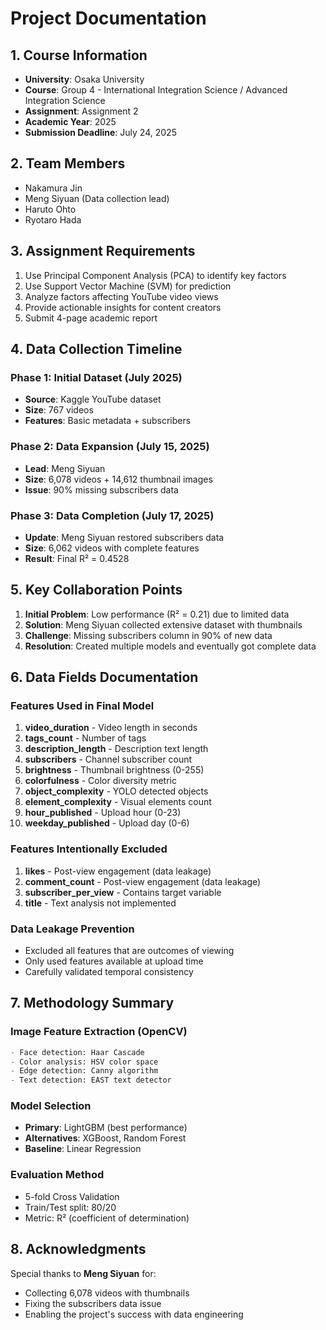 # Project Documentation

## 1. Course Information
- **University**: Osaka University
- **Course**: Group 4 - International Integration Science / Advanced Integration Science
- **Assignment**: Assignment 2
- **Academic Year**: 2025
- **Submission Deadline**: July 24, 2025

## 2. Team Members
- Nakamura Jin
- Meng Siyuan (Data collection lead)
- Haruto Ohto  
- Ryotaro Hada

## 3. Assignment Requirements
1. Use Principal Component Analysis (PCA) to identify key factors
2. Use Support Vector Machine (SVM) for prediction
3. Analyze factors affecting YouTube video views
4. Provide actionable insights for content creators
5. Submit 4-page academic report

## 4. Data Collection Timeline

### Phase 1: Initial Dataset (July 2025)
- **Source**: Kaggle YouTube dataset
- **Size**: 767 videos
- **Features**: Basic metadata + subscribers

### Phase 2: Data Expansion (July 15, 2025)
- **Lead**: Meng Siyuan
- **Size**: 6,078 videos + 14,612 thumbnail images
- **Issue**: 90% missing subscribers data

### Phase 3: Data Completion (July 17, 2025)
- **Update**: Meng Siyuan restored subscribers data
- **Size**: 6,062 videos with complete features
- **Result**: Final R² = 0.4528

## 5. Key Collaboration Points

1. **Initial Problem**: Low performance (R² = 0.21) due to limited data
2. **Solution**: Meng Siyuan collected extensive dataset with thumbnails
3. **Challenge**: Missing subscribers column in 90% of new data
4. **Resolution**: Created multiple models and eventually got complete data

## 6. Data Fields Documentation

### Features Used in Final Model
1. **video_duration** - Video length in seconds
2. **tags_count** - Number of tags
3. **description_length** - Description text length
4. **subscribers** - Channel subscriber count
5. **brightness** - Thumbnail brightness (0-255)
6. **colorfulness** - Color diversity metric
7. **object_complexity** - YOLO detected objects
8. **element_complexity** - Visual elements count
9. **hour_published** - Upload hour (0-23)
10. **weekday_published** - Upload day (0-6)

### Features Intentionally Excluded
1. **likes** - Post-view engagement (data leakage)
2. **comment_count** - Post-view engagement (data leakage)
3. **subscriber_per_view** - Contains target variable
4. **title** - Text analysis not implemented

### Data Leakage Prevention
- Excluded all features that are outcomes of viewing
- Only used features available at upload time
- Carefully validated temporal consistency

## 7. Methodology Summary

### Image Feature Extraction (OpenCV)
```python
- Face detection: Haar Cascade
- Color analysis: HSV color space
- Edge detection: Canny algorithm
- Text detection: EAST text detector
```

### Model Selection
- **Primary**: LightGBM (best performance)
- **Alternatives**: XGBoost, Random Forest
- **Baseline**: Linear Regression

### Evaluation Method
- 5-fold Cross Validation
- Train/Test split: 80/20
- Metric: R² (coefficient of determination)

## 8. Acknowledgments

Special thanks to **Meng Siyuan** for:
- Collecting 6,078 videos with thumbnails
- Fixing the subscribers data issue
- Enabling the project's success with data engineering